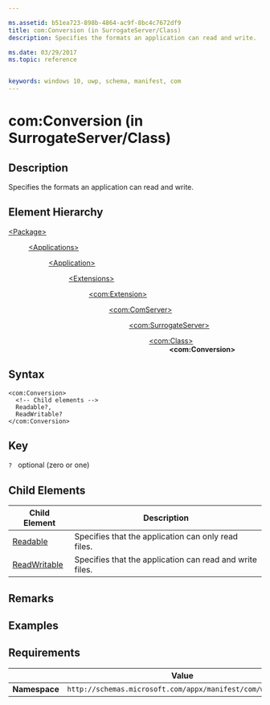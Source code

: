 ```yaml
---

ms.assetid: b51ea723-898b-4864-ac9f-8bc4c7672df9
title: com:Conversion (in SurrogateServer/Class)
description: Specifies the formats an application can read and write.

ms.date: 03/29/2017
ms.topic: reference


keywords: windows 10, uwp, schema, manifest, com
---
```



# com:Conversion (in SurrogateServer/Class)

## Description
Specifies the formats an application can read and write.

## Element Hierarchy
<dl>
<dt><a href="element-package.md">&lt;Package&gt;</a></dt>
<dd>
<dl>
<dt><a href="element-applications.md">&lt;Applications&gt;</a></dt>
<dd>
<dl>
<dt><a href="element-application.md">&lt;Application&gt;</a></dt>
<dd>
<dl>
<dt><a href="element-1-extensions.md">&lt;Extensions&gt;</a></dt>
<dd>
<dl>
<dt><a href="element-com-extension.md">&lt;com:Extension&gt;</a></dt>
<dd>
<dl>
<dt><a href="element-com-comserver.md">&lt;com:ComServer&gt;</a></dt>
<dd>
<dl>
<dt><a href="element-com-surrogateserver.md">&lt;com:SurrogateServer&gt;</a></dt>
<dd>
<dl>
<dt><a href="element-com-surrogateserver-class.md">&lt;com:Class&gt;</a></dt>
<dd><b>&lt;com:Conversion&gt;</b></dd>
</dl>
</dd>
</dl>
</dd>
</dl>
</dd>
</dl>
</dd>
</dl>
</dd>
</dl>
</dd>
</dl>
</dd>
</dl>


## Syntax
```syntax
<com:Conversion> 
  <!-- Child elements -->
  Readable?,
  ReadWritable?
</com:Conversion>
```

## Key
`?`    optional (zero or one) 

## Child Elements

| Child Element | Description |
|---------------|-------------|
| [Readable](element-com-surrogate-readable.md) | Specifies that the application can only read files. |
| [ReadWritable](element-com-surrogate-readwritable.md) | Specifies that the application can read and write files. |

## Remarks

## Examples

## Requirements
|               |    Value                                                         |
|---------------|-------------------------------------------------------------|
| **Namespace** | `http://schemas.microsoft.com/appx/manifest/com/windows10` |